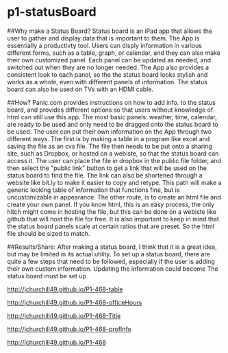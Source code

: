 p1-statusBoard
==============
##Why make a Status Board?
Status board is an iPad app that allows the user to gather and display data that is important to them. The App is essentially a productivty tool. Users can disply information in various different forms, such as a table, graph, or calendar, and they can also make their own customized panel. Each panel can be updated as needed, and switched out when they are no longer needed. The App also provides a consistent look to each panel, so the the status board looks stylish and works as a whole, even with different panels of information. The status board can also be used on TVs with an HDMI cable.


##How?
Panic.com provides instructions on how to add info. to the status board, and provides different options so that users without knowledge of html can still use this app. The most basic panels: weather, time, calendar, are ready to be used and only need to be dragged onto the status board to be used. The user can put their own information on the App through two different ways. The first is by making a table in a program like excel and saving the file as an cvs file. The file then needs to be put onto a sharing site, such as Dropbox, or hosted on a webiste, so that the status board can access it. The user can place the file in dropbox in the public file folder, and then select the "public link" button to get a link that will be used on the status board to find the file. The link can also be shortened through a website like bit.ly to make it easier to copy and retype. This path will make a generic looking table of information that functions fine, but is uncustomizable in appearance. 
The other route, is to create an html file and create your own panel. If you know html, this is an easy process, the only hitch might come in hosting the file, but this can be done on a webiste like github that will host the file for free. It is also important to keep in mind that the status board panels scale at certain ratios that are preset. So the html file should be sized to match.  

##Results/Share:
After making a status board, I think that it is a great idea, but may be limited in its actual utility. To set up a status board, there are quite a few steps that need to be followed, especially if the user is adding their own custom information. Updating the information could become The status board must be set up 

http://jchurchill49.github.io/P1-468-table 

http://jchurchill49.github.io/P1-468-officeHours 

http://jchurchill49.github.io/P1-468-Title                                       

http://jchurchill49.github.io/P1-468-profInfo   

http://jchurchill49.github.io/P1-468
